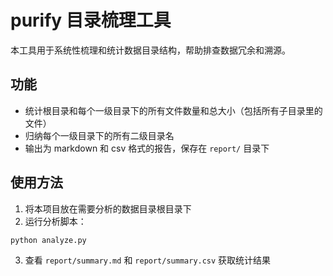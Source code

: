 # purify 目录梳理工具

本工具用于系统性梳理和统计数据目录结构，帮助排查数据冗余和溯源。

## 功能
- 统计根目录和每个一级目录下的所有文件数量和总大小（包括所有子目录里的文件）
- 归纳每个一级目录下的所有二级目录名
- 输出为 markdown 和 csv 格式的报告，保存在 `report/` 目录下

## 使用方法

1. 将本项目放在需要分析的数据目录根目录下
2. 运行分析脚本：

```bash
python analyze.py
```

3. 查看 `report/summary.md` 和 `report/summary.csv` 获取统计结果 